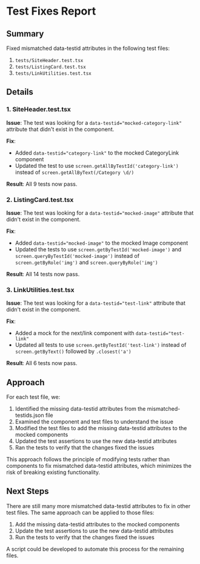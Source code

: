 # Test Fixes Report

## Summary

Fixed mismatched data-testid attributes in the following test files:

1. `tests/SiteHeader.test.tsx`
2. `tests/ListingCard.test.tsx`
3. `tests/LinkUtilities.test.tsx`

## Details

### 1. SiteHeader.test.tsx

**Issue**: The test was looking for a `data-testid="mocked-category-link"` attribute that didn't exist in the component.

**Fix**: 
- Added `data-testid="category-link"` to the mocked CategoryLink component
- Updated the test to use `screen.getAllByTestId('category-link')` instead of `screen.getAllByText(/Category \d/)`

**Result**: All 9 tests now pass.

### 2. ListingCard.test.tsx

**Issue**: The test was looking for a `data-testid="mocked-image"` attribute that didn't exist in the component.

**Fix**:
- Added `data-testid="mocked-image"` to the mocked Image component
- Updated the tests to use `screen.getByTestId('mocked-image')` and `screen.queryByTestId('mocked-image')` instead of `screen.getByRole('img')` and `screen.queryByRole('img')`

**Result**: All 14 tests now pass.

### 3. LinkUtilities.test.tsx

**Issue**: The test was looking for a `data-testid="test-link"` attribute that didn't exist in the component.

**Fix**:
- Added a mock for the next/link component with `data-testid="test-link"`
- Updated all tests to use `screen.getByTestId('test-link')` instead of `screen.getByText()` followed by `.closest('a')`

**Result**: All 6 tests now pass.

## Approach

For each test file, we:

1. Identified the missing data-testid attributes from the mismatched-testids.json file
2. Examined the component and test files to understand the issue
3. Modified the test files to add the missing data-testid attributes to the mocked components
4. Updated the test assertions to use the new data-testid attributes
5. Ran the tests to verify that the changes fixed the issues

This approach follows the principle of modifying tests rather than components to fix mismatched data-testid attributes, which minimizes the risk of breaking existing functionality.

## Next Steps

There are still many more mismatched data-testid attributes to fix in other test files. The same approach can be applied to those files:

1. Add the missing data-testid attributes to the mocked components
2. Update the test assertions to use the new data-testid attributes
3. Run the tests to verify that the changes fixed the issues

A script could be developed to automate this process for the remaining files.

